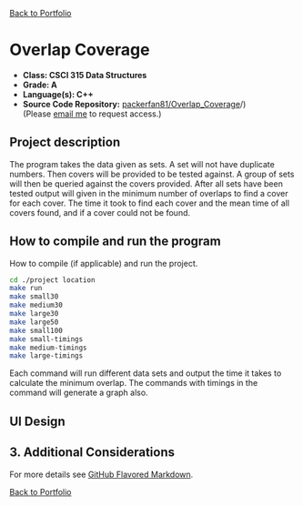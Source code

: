 [Back to Portfolio](./)

Overlap Coverage
===============

-   **Class: CSCI 315 Data Structures**
-   **Grade: A**
-   **Language(s): C++**
-   **Source Code Repository:** [packerfan81/Overlap_Coverage](https://github.com/Packerfan81/Data-Structures/tree/master/project3)/)  
    (Please [email me](mailto:jeengelhardt@csustudent.net?subject=GitHub%20Access) to request access.)

## Project description

The program takes the data given as sets. A set will not have duplicate numbers. Then covers will be provided to be tested against.  A group of sets will then be queried against the covers provided.  After all sets have been tested output will given in the minimum number of overlaps to find a cover for each cover.  The time it took to find each cover and the mean time of all covers found, and if a cover could not be found.

## How to compile and run the program

How to compile (if applicable) and run the project.

```bash
cd ./project location
make run
make small30
make medium30
make large30
make large50
make small100
make small-timings
make medium-timings
make large-timings

```
Each command will run different data sets and output the time it takes to calculate the minimum overlap.  The commands with timings in the command will generate a graph also.

## UI Design





## 3. Additional Considerations



For more details see [GitHub Flavored Markdown](https://guides.github.com/features/mastering-markdown/).

[Back to Portfolio](./)
